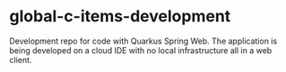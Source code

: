 # global-c-items-development
 Development repo for code with Quarkus Spring Web. The application is being developed on a cloud IDE with no local infrastructure all in a web client.
